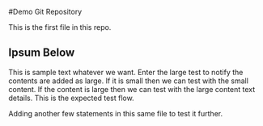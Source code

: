 #Demo Git Repository

This is the first file in this repo.

## Ipsum Below

This is sample text whatever we want. Enter the large test to notify the contents are added as large. If it is small then we can test with the small content. If the content is large then we can test with the large content text details. This is the expected test flow.

Adding another few statements in this same file to test it further.